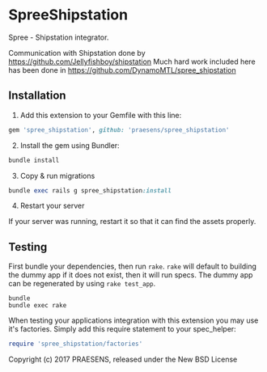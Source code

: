 SpreeShipstation
================

Spree - Shipstation integrator.

Communication with Shipstation done by https://github.com/Jellyfishboy/shipstation
Much hard work included here has been done in https://github.com/DynamoMTL/spree_shipstation

## Installation

1. Add this extension to your Gemfile with this line:
  ```ruby
  gem 'spree_shipstation', github: 'praesens/spree_shipstation'
  ```

2. Install the gem using Bundler:
  ```ruby
  bundle install
  ```

3. Copy & run migrations
  ```ruby
  bundle exec rails g spree_shipstation:install
  ```

4. Restart your server

  If your server was running, restart it so that it can find the assets properly.

## Testing

First bundle your dependencies, then run `rake`. `rake` will default to building the dummy app if it does not exist, then it will run specs. The dummy app can be regenerated by using `rake test_app`.

```shell
bundle
bundle exec rake
```

When testing your applications integration with this extension you may use it's factories.
Simply add this require statement to your spec_helper:

```ruby
require 'spree_shipstation/factories'
```


Copyright (c) 2017 PRAESENS, released under the New BSD License
